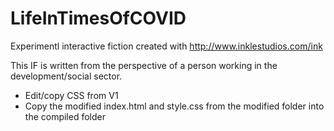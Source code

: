 # LifeInTimesOfCOVID

Experimentl interactive fiction created with http://www.inklestudios.com/ink

This IF is written from the perspective of a person working in the development/social sector.

* Edit/copy CSS from V1
* Copy the modified index.html and style.css from the modified folder into the compiled folder
